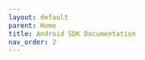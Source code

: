 ```yaml
---
layout: default
parent: Home
title: Android SDK Documentation 
nav_order: 2
---
```

<script>
window.location.href = "https://github.com/idwise/idwise-android-sdk-documentation"
</script>
